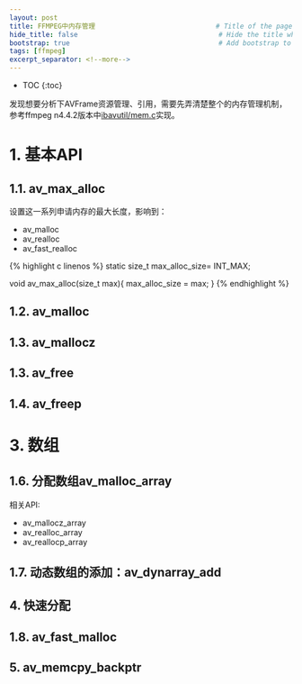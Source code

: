 ```yaml
---
layout: post
title: FFMPEG中内存管理                              # Title of the page
hide_title: false                                   # Hide the title when displaying the post, but shown in lists of posts
bootstrap: true                                     # Add bootstrap to the page
tags: [ffmpeg]
excerpt_separator: <!--more-->
---
```


<!--more-->
* TOC
{:toc}

发现想要分析下AVFrame资源管理、引用，需要先弄清楚整个的内存管理机制，参考ffmpeg n4.4.2版本中[ibavutil/mem.c]()实现。

# 1. 基本API

## 1.1. av_max_alloc

设置这一系列申请内存的最大长度，影响到：

* av_malloc
* av_realloc
* av_fast_realloc

{% highlight c linenos %}
static size_t max_alloc_size= INT_MAX;

void av_max_alloc(size_t max){
    max_alloc_size = max;
}
{% endhighlight %}

## 1.2. av_malloc



## 1.3. av_mallocz

## 1.3. av_free

## 1.4. av_freep

# 3. 数组

## 1.6. 分配数组av_malloc_array

相关API:

* av_mallocz_array
* av_realloc_array
* av_reallocp_array

## 1.7. 动态数组的添加：av_dynarray_add

## 4. 快速分配

## 1.8. av_fast_malloc

## 5. av_memcpy_backptr

